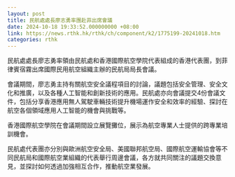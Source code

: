 ```yaml
---
layout: post
title: 民航處處長廖志勇率團赴菲出席會議
date: 2024-10-18 19:33:52.000000000 +08:00
link: https://news.rthk.hk/rthk/ch/component/k2/1775199-20241018.htm
categories: rthk
---
```


民航處處長廖志勇率領由民航處和香港國際航空學院代表組成的香港代表團，到菲律賓宿霧出席國際民用航空組織主辦的民航局局長會議。

會議期間，廖志勇主持有關航空安全議程項目的討論，議題包括安全管理、安全文化和推廣，以及各種人工智能和創新技術的應用。民航處亦向會議提交4份會議文件，包括分享香港應用無人駕駛車輛技術提升機場運作安全和效率的經驗、探討在航空各個領域應用人工智能的機會與挑戰等。

香港國際航空學院在會議期間設立展覽攤位，展示為航空專業人士提供的跨專業培訓機會。

民航處代表團亦分別與歐洲航空安全局、美國聯邦航空局、國際航空運輸協會等不同民航局和國際航空業組織的代表舉行周邊會議，各方就共同關注的議題交換意見，並探討如何透過加強相互合作，推動航空業發展。
